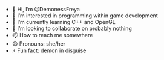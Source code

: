 - 👋 Hi, I’m @DemonessFreya
- 👀 I’m interested in programming within game development
- 🌱 I’m currently learning C++ and OpenGL
- 💞️ I’m looking to collaborate on probably nothing
- 📫 How to reach me somewhere
- 😄 Pronouns: she/her
- ⚡ Fun fact: demon in disguise
